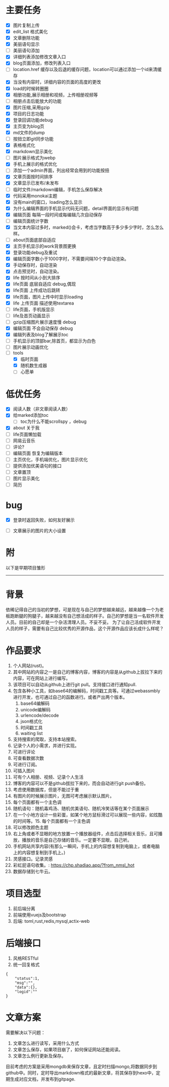 # 主要任务
- [x] 图片复制上传
- [x] edit_list 格式美化
- [x] 文章删除功能
- [x] 美丽语句显示
- [ ] 美丽语句添加
- [x] 详细列表添加修改文章入口
- [x] blog页面添加，修改列表入口
- [ ] location.href 缓存以及后退的缓存问题，location可以通过添加一个id来清缓存
- [x] 当没有内容时，详细内容的页面的高度的更改
- [x] load的时候转圈圈
- [x] 相册功能,展示相册和视频，上传相册视频等
- [ ] 相册点击后能放大的功能
- [x] 图片压缩,采用gzip
- [x] 项目的日志功能
- [x] 登录回调功能debug
- [x] 主页变为blog页
- [x] md文件的dump
- [ ] 按扭立即git同步功能
- [x] 表格格式化
- [x] markdown显示美化
- [ ] 图片展示格式为webp
- [x] 手机上展示的格式优化
- [ ] 添加一个admin界面，列出经常会用到的功能按扭
- [x] 文章页面按时间排序
- [x] 文章显示已发布/未发布
- [ ] 临时文件/markdown编辑，手机怎么保存解决
- [x] 代码采用monokai主题
- [x] 没有main的窗口，loading怎么显示
- [x] 为什么编辑界面的手机显示代码无问题，detail界面的显示有问题
- [x] 编辑页面 每隔一段时间或每编辑几次自动保存
- [ ] 编辑页面统计字数
- [x] 当文本内容过多时，marked()会卡，考虑当字数高于多少多少字时，怎么怎么样。
- [ ] about页面底部自适应
- [x] 主页手机显示的work背景图更换
- [x] 登录功能debug及重试
- [x] 编辑页面字数小于1000字时，不需要间隔10个字自动渲染。
- [x] 手动保存时，自动渲染
- [x] 点击预览时，自动渲染。
- [x] life 按时间从小到大排序
- [x] life页面 底层自适应  debug,偶现
- [x] life页面 上传成功后跳转
- [x] life页面，图片上传中时显示loading
- [x] life 上传页面 描述使用textarea
- [ ] life页面，手机版显示
- [ ] life及首页动画显示
- [ ] gzip压缩图片展示速度慢 debug
- [x] 编辑页面 不会自动保存 debug
- [x] 编辑列表及blog了解展示toc
- [ ] 手机显示的顶部bar,除首页，都显示为白色
- [ ] 图片展示动画优化
- [ ] tools
	- [x] 临时页面
	- [x] 随机数生成器
	- [ ] 心愿单

# 低优任务
- [x] 阅读人数（非文章阅读人数）
- [x] 给marked添加toc
   - [ ] toc为什么不能scrollspy ，debug
- [x] about 关于我
- [ ] life页面懒加载
- [ ] 网易云音乐
- [ ] 评论?
- [ ] 编辑页面 恢复为编辑版本
- [ ] 主页优化，手机端优化，图片显示优化
- [ ] 提供添加优美语句的接口
- [ ] 文章置顶
- [ ] 图片显示美化
- [ ] 简历

# bug
- [x] 登录时返回失败，如何友好展示
- [ ] 文章展示的图片的大小设置


# 附

以下是早期项目雏形
<hr>

背景
====

依稀记得自己的当初的梦想，可是现在与自己的梦想越来越远，越来越像一个为老板跑断腿的狗腿子，越来越没有自己想活成的样子。自己的梦想是当一名软件开发人员。目前的自己却是一个杂活清理人员。不妥不妥。
为了让自己活成软件开发人员的样子，需要有自己比较优秀的开源作品，这个开源作品应该长成什么样呢？

作品要求
========

1.  个人网站(rust)。
2.  其中网站的内容之一是自己的博客内容，博客的内容是从github上拔拉下来的内容，可在网站上进行编写。
3.  该项目可以自动从github上进行git pull。支持接口进行通知pull.
4.  包含各种小工具，如base64的编解码，时间戳工具等。可通过webassmbly进行开发，也可通过自己的函数进行。或者产出两个版本。
    1.  base64编解码
    2.  unicode编解码
    3.  urlencode/decode
    4.  json格式化
    5.  时间戳工具
    6.  waiting list
5.  支持搜索的爬取，支持本站搜索。
6.  记录个人的小需求，并进行实现。
7.  可进行评论
8.  可查看数据次数
9.  可进行订阅。
10. 可插入图片
11. 可有个人相册、视频、记录个人生活
12. 博客的内容可以不是github拔拉下来的，而会自动进行git push备份。
13. 考虑使用数据库，但是不能过于重
14. 有图片的时候展示图片，无图可考虑展示默认图片。
15. 每个页面都有一个主色调
16. 随机语句：随机毒鸡汤、随机优美语句、随机冷笑话等在某个页面展示
17. 在一个小地方设计一些彩蛋，如某个地方鼠标滑过可以展现一些内容，如炫酷的时间等。15.
    每个页面都有一个主色调
18. 可以修改颜色主题
19. 右上角或者不显眼的地方放置一个播放器组件，点击后选择相关音乐，且可播放，播放的音乐是自己存储的音乐。一定要不显眼，自己听。
20. 手机网站共享内容(有那么一瞬间，手机上的内容想复制到电脑上，或者电脑上的内容想复制到手机上。)
21. 灵感接口。记录灵感
22. 彩虹屁语句收集。: <https://chp.shadiao.app/?from_nmsl_hot>
23. 数据存储到七牛云。

项目选型
========

1.  前后端分离
2.  前端使用vuejs及bootstrap
3.  后端: toml,rust,redis,mysql,actix-web

后端接口
========

1.  风格RESTful
2.  统一回复格式

``` {.json}
{
    "status":1,
    "msg":"",
    "data":{},
    "logid":""
}
```

文章方案
========

需要解决以下问题：

1.  文章怎么进行读写，采用什么方式
2.  文章怎么保存，如果项目崩了，如何保证网站还能阅读。
3.  文章怎么例行更新及保存。

目前考虑的方案是采用mongdb来保存文章，且定时扫描mongo,将数据同步到github中。同时，定时导出markdown格式的最新文章，将其保存到hexo中，定期生成对应文档，并发布到gitpage.